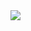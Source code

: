 <a href="itms-services://?action=download-manifest&url=https://media.githubusercontent.com/media/wofung/itms-services/main/release/manifest.plist">
  <img src="https://media.githubusercontent.com/media/wofung/itms-services/main/release/install.png" />
</a>
